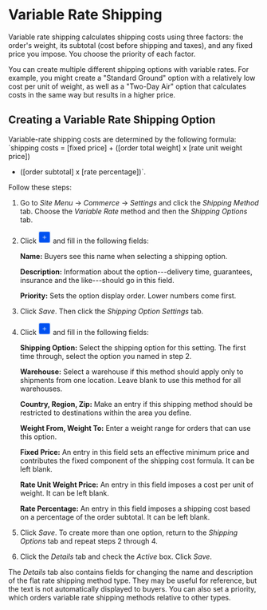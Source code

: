 # Variable Rate Shipping [](id=variable-rate-shipping)

Variable rate shipping calculates shipping costs using three factors: the
order's weight, its subtotal (cost before shipping and taxes), and any fixed
price you impose. You choose the priority of each factor. 

You can create multiple different shipping options with variable rates. For
example, you might create a "Standard Ground" option with a relatively low cost
per unit of weight, as well as a "Two-Day Air" option that calculates costs in the
same way but results in a higher price.

## Creating a Variable Rate Shipping Option [](id=creating-a-variable-rate-shipping-option)

Variable-rate shipping costs are determined by the following formula: `shipping
costs = [fixed price] + ([order total weight] x [rate unit weight price])
+ ([order subtotal] x [rate percentage])`.

Follow these steps:

1.  Go to *Site Menu* &rarr; *Commerce* &rarr; *Settings* and click the
    *Shipping Method* tab. Choose the *Variable Rate* method and then the
    *Shipping Options* tab.

2.  Click ![Add](../../images/icon-add.png) and fill in the following fields:

    **Name:** Buyers see this name when selecting a shipping option.

    **Description:** Information about the option---delivery time, guarantees,
    insurance and the like---should go in this field.

    **Priority:** Sets the option display order. Lower numbers come first.

3.  Click *Save*. Then click the *Shipping Option Settings* tab.

4.  Click ![Add](../../images/icon-add.png) and fill in the following
    fields:

    **Shipping Option:** Select the shipping option for this setting. The first
    time through, select the option you named in step 2.

    **Warehouse:** Select a warehouse if this method should apply only to
    shipments from one location. Leave blank to use this method for all
    warehouses.

    **Country, Region, Zip:** Make an entry if this shipping method should be
    restricted to destinations within the area you define.

    **Weight From, Weight To:** Enter a weight range for orders that can use
    this option.

    **Fixed Price:** An entry in this field sets an effective minimum price and
    contributes the fixed component of the shipping cost formula. It can be left
    blank.

    **Rate Unit Weight Price:** An entry in this field imposes a cost per unit
    of weight. It can be left blank.

    **Rate Percentage:** An entry in this field imposes a shipping cost based on
    a percentage of the order subtotal. It can be left blank.

5.  Click *Save*. To create more than one option, return to the *Shipping
    Options* tab and repeat steps 2 through 4.

6.  Click the *Details* tab and check the *Active* box. Click *Save*.

The *Details* tab also contains fields for changing the name and description of
the flat rate shipping method type. They may be useful for reference, but the
text is not automatically displayed to buyers. You can also set a priority,
which orders variable rate shipping methods relative to other types.
